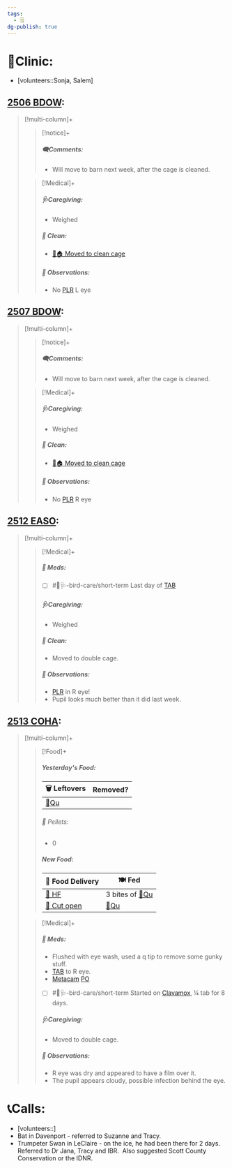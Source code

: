 ```yaml
---
tags:
  - 🗒️
dg-publish: true
---
```


# 🏥Clinic:
- [volunteers::Sonja, Salem]

## [2506 BDOW](../RARE%20Birds/2506%20BDOW.md):
> [!multi-column]+
>
>> [!notice]+
>>##### 🗨️Comments:
>> - Will move to barn next week, after the cage is cleaned.
>
>
>> [!Medical]+
>>##### 🩺Caregiving:
>> - Weighed
>>
>>##### 🫧 Clean:
>> - [🧼🏠 Moved to clean cage](../Admin/Codes/Moved%20to%20clean%20cage.md)
>>
>> ##### 🔭 Observations:
>> - No [PLR](../Admin/Codes/PLR.md) L eye

## [2507 BDOW](../RARE%20Birds/2507%20BDOW.md):
> [!multi-column]+
>
>> [!notice]+
>>##### 🗨️Comments:
>> - Will move to barn next week, after the cage is cleaned.
>
>
>> [!Medical]+
>>##### 🩺Caregiving:
>> - Weighed
>>
>>##### 🫧 Clean:
>> - [🧼🏠 Moved to clean cage](../Admin/Codes/Moved%20to%20clean%20cage.md)
>>
>> ##### 🔭 Observations:
>> - No [PLR](../Admin/Codes/PLR.md) R eye

## [2512 EASO](../RARE%20Birds/2512%20EASO.md):
> [!multi-column]+
>
>> [!Medical]+
>>##### 💊 Meds:
>> - [ ] #🦅🩺-bird-care/short-term Last day of [TAB](../Admin/Codes/Medication/Triple%20Antibiotic.md)
>>
>>##### 🩺Caregiving:
>> - Weighed
>>
>>##### 🫧 Clean:
>> - Moved to double cage.
>>
>> ##### 🔭 Observations:
>> - [PLR](../Admin/Codes/PLR.md) in R eye!
>> - Pupil looks much better than it did last week.

## [2513 COHA](../RARE%20Birds/2513%20COHA.md):
> [!multi-column]+
>
>> [!Food]+
>>##### Yesterday's Food:
>> |🗑️ Leftovers| Removed?
>> |---|---|
>>|[🐥Qu](../Admin/Codes/Food/Quail.md)|
>>
>>###### 💩 Pellets:
>>- 0
>>
>>##### New Food:
>> |🚚 Food Delivery| 🍽️ Fed|
>> |---|---|
>>|[🫱 HF](../Admin/Codes/Handfed.md)|3 bites of [🐥Qu](../Admin/Codes/Food/Quail.md)|
>>|[🔪 Cut open](../Admin/Codes/Cut%20open.md)|[🐥Qu](../Admin/Codes/Food/Quail.md)
>>
>
>> [!Medical]+
>>##### 💊 Meds:
>> - Flushed with eye wash, used a q tip to remove some gunky stuff. 
>> - [TAB](../Admin/Codes/Medication/Triple%20Antibiotic.md) to R eye. 
>> - [Metacam](../Admin/Codes/Medication/Metacam.md) [PO](../Admin/Codes/Per%20os.md)
>> - [ ] #🦅🩺-bird-care/short-term Started on [Clavamox](../Admin/Codes/Medication/Clavamox.md), ¼ tab for 8 days. 
>>
>>##### 🩺Caregiving:
>> - Moved to double cage.
>>
>> ##### 🔭 Observations:
>> - R eye was dry and appeared to have a film over it.
>> - The pupil appears cloudy, possible infection behind the eye.

# 📞Calls:
- [volunteers::]
- Bat in Davenport - referred to Suzanne and Tracy.
- Trumpeter Swan in LeClaire - on the ice, he had been there for 2 days.  Referred to Dr Jana, Tracy and IBR.  Also suggested Scott County Conservation or the IDNR.

